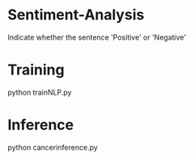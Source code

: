 # Sentiment-Analysis
Indicate whether the sentence 'Positive' or 'Negative'

# Training
python trainNLP.py

# Inference
python cancerinference.py
